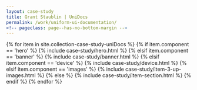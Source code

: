 ```yaml
---
layout: case-study
title: Grant Staublin | UniDocs
permalink: /work/uniform-ui-documentation/
<!-- pageclass: page--has-no-bottom-margin -->
---
```



<!-- <style>


.angle-bg { background-color: #ff6500; }

.angle {
  position: relative;
  z-index: -1;
}

.angle--bottom {
  z-index: 1;
  opacity: 0.5;
  overflow: hidden;
}

.angle__bottom {
  position: fixed;
  bottom: 0;
  left: 0;
  fill: #FF1F00;
}

.angle__bottom--right {
  position: fixed;
  bottom: 0;
  right: 0;
  width: 73%;
  fill: #FF1F00;
}

.angle__bottom--right--large {
  position: fixed;
  bottom: 0;
  right: 0;
  fill: #FF1F00;
}

.angle__top--right {
  position: fixed;
  top: 0;
  right: 0;
  fill: #FFAE3B;
}

.angle__top--left {
  position: fixed;
  top: 0;
  left: 0;
  fill: #FFAE3B;
  z-index: 1;
}
</style> -->



<!-- Collection Items -->
<!-- ==================================== -->
{% for item in site.collection-case-study-uniDocs %}
{% if item.component == 'hero' %}
  {% include case-study/hero.html %}
{% elsif item.component == 'banner' %}
  {% include case-study/banner.html %}
{% elsif item.component == 'device' %}
  {% include case-study/device.html %}
{% elsif item.component == 'images' %}
  {% include case-study/item-3-up-images.html %}
{% else %}
  {% include case-study/item-section.html %}
{% endif %}
{% endfor %}

























<!-- section -->
<!-- ============================= -->




<!-- Angles -->
<!-- ============================= -->
<!-- <div class="angle angle--full">
  <svg class="angle__bottom" xmlns="http://www.w3.org/2000/svg" viewBox="0 0 1440 128">
    <polygon fill-opacity=".15" fill-rule="evenodd" points="1440 957.884 0 894.563 0 1021.205 1440 1021.205" transform="translate(0 -894)"></polygon>
  </svg>

  <svg class="angle__bottom--right" xmlns="http://www.w3.org/2000/svg" viewBox="0 0 1056 215">
    <polygon fill-opacity=".15" fill-rule="evenodd" points="1440 807.75 384.781 1021.205 1440 1021.205" transform="translate(-384 -807)"></polygon>
  </svg>

  <svg class="angle__bottom--right--large" xmlns="http://www.w3.org/2000/svg" viewBox="0 0 1440 425">
    <polygon fill-opacity=".15" fill-rule="evenodd" points="0 1001.5 0 1024 1440 1024 1440 599.055" transform="translate(0 -599)"></polygon>
  </svg>

  <svg class="angle__top--left" xmlns="http://www.w3.org/2000/svg" viewBox="0 0 1440 254">
    <polygon fill-rule="evenodd" points="0 253.305 0 0 1440 0 1440 58.969" opacity=".15"></polygon>
  </svg>

  <svg class="angle__top--right" xmlns="http://www.w3.org/2000/svg" viewBox="0 0 720 134">
    <polygon fill-rule="evenodd" points="720 0 1439.938 0 1439.938 133.984" transform="translate(-720)" opacity=".15"></polygon>
  </svg>
</div>

 -->



